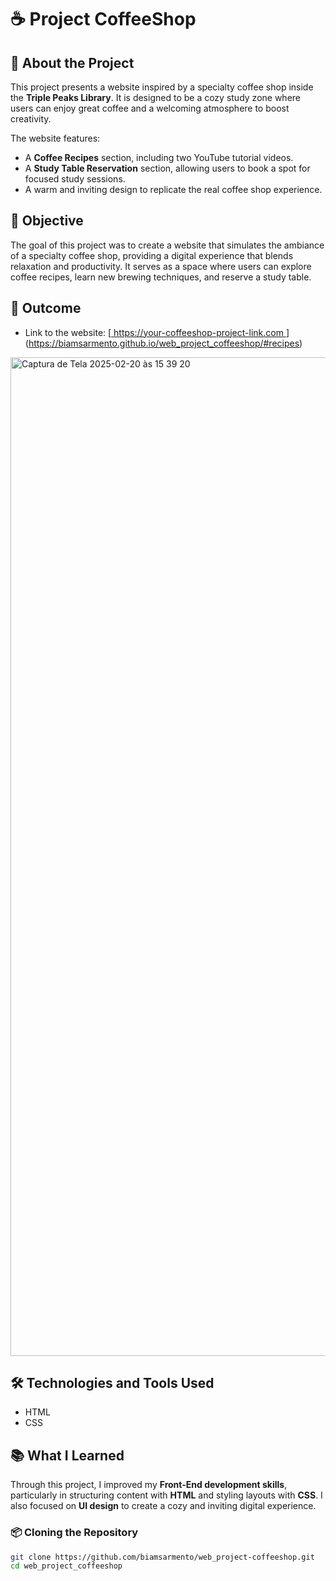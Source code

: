 # ☕ Project CoffeeShop

## 📖 About the Project

This project presents a website inspired by a specialty coffee shop inside the **Triple Peaks Library**. It is designed to be a cozy study zone where users can enjoy great coffee and a welcoming atmosphere to boost creativity.

The website features:
- A **Coffee Recipes** section, including two YouTube tutorial videos.
- A **Study Table Reservation** section, allowing users to book a spot for focused study sessions.
- A warm and inviting design to replicate the real coffee shop experience.

## 🎯 Objective

The goal of this project was to create a website that simulates the ambiance of a specialty coffee shop, providing a digital experience that blends relaxation and productivity. It serves as a space where users can explore coffee recipes, learn new brewing techniques, and reserve a study table.

## 🚀 Outcome

- Link to the website: [[ https://your-coffeeshop-project-link.com  ](https://biamsarmento.github.io/web_project_coffeeshop/#recipes)](https://biamsarmento.github.io/web_project_coffeeshop/#recipes)
<img width="1598" alt="Captura de Tela 2025-02-20 às 15 39 20" src="https://github.com/user-attachments/assets/a3281162-aebc-48c7-bfdd-493863850437" />

## 🛠️ Technologies and Tools Used

- HTML
- CSS

## 📚 What I Learned

Through this project, I improved my **Front-End development skills**, particularly in structuring content with **HTML** and styling layouts with **CSS**. I also focused on **UI design** to create a cozy and inviting digital experience.

### 📦 Cloning the Repository
```bash
git clone https://github.com/biamsarmento/web_project-coffeeshop.git
cd web_project_coffeeshop

